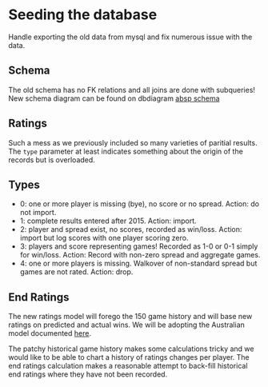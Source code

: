 # Seeding the database

Handle exporting the old data from mysql and fix numerous issue with the data.


## Schema

The old schema has no FK relations and all joins are done with subqueries! New
schema diagram can be found on dbdiagram
[absp schema](https://dbdiagram.io/d/ABSP_with_relations-61fc255185022f4ee5360682)

## Ratings

Such a mess as we previously included so many varieties of paritial results.
The `type` parameter at least indicates something about the origin of the
records but is overloaded.

## Types

- 0: one or more player is missing (bye), no score or no spread. Action: do not import.
- 1: complete results entered after 2015. Action: import.
- 2: player and spread exist, no scores, recorded as win/loss. Action: import but log scores with one player scoring zero.
- 3: players and score representing games! Recorded as 1-0 or 0-1 simply for win/loss. Action: Record with non-zero spread and aggregate games.
- 4: one or more players is missing. Walkover of non-standard spread but games are not rated. Action: drop.

## End Ratings

The new ratings model will forego the 150 game history and will base new
ratings on predicted and actual wins. We will be adopting the Australian model documented [here](https://scrabble.org.au/ratings/).

The patchy historical game history makes some calculations tricky and we would
like to be able to chart a history of ratings changes per player. The end
ratings calculation makes a reasonable attempt to back-fill historical end
ratings where they have not been recorded.

